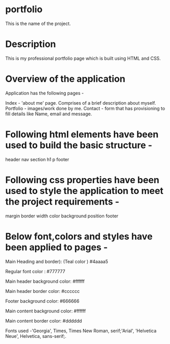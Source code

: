 # portfolio
This is the name of the project. 

# Description

This is my professional portfolio page which is built using HTML and CSS.

# Overview of the application

Application has the following pages -

Index - 'about me' page. Comprises of a brief description about myself.
Portfolio - images/work done by me.
Contact - form that has provisioning to fill details like Name, email and message.

# Following html elements have been used to build the basic structure -

header
nav
section
h1
p
footer

# Following css properties have been used to style the application to meet the project requirements -

margin
border
width
color
background
position
footer

# Below font,colors and styles have been applied to pages -

Main Heading and border): (Teal color ) #4aaaa5

Regular font color : #777777

Main header background color: #ffffff

Main header border color: #cccccc

Footer background color: #666666

Main content background color: #ffffff

Main content border color: #dddddd

Fonts used -'Georgia', Times, Times New Roman, serif;'Arial', 'Helvetica Neue', Helvetica, sans-serif;.